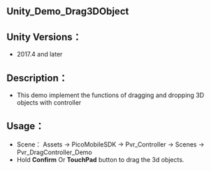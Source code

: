 ## Unity_Demo_Drag3DObject

## Unity Versions：
- 2017.4 and later

## Description：

- This demo implement the functions of dragging and dropping 3D objects with controller

## Usage：
- Scene： Assets -> PicoMobileSDK -> Pvr_Controller -> Scenes -> Pvr_DragController_Demo
- Hold **Confirm** Or **TouchPad** button to drag the 3d objects.

